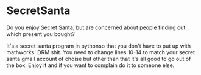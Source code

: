 SecretSanta
===========
Do you enjoy Secret Santa, but are concerned about people finding out which present you bought? 

It's a secret santa program in pythonso that you don't have to put up with mathworks' DRM shit. You need to change lines 10-14 to match your secret santa gmail account of choise but other than that it's all good to go out of the box. Enjoy it and if you want to complain do it to someone else.
